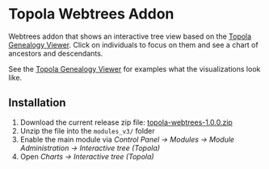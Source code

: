 # Topola  Webtrees Addon

Webtrees addon that shows an interactive tree view based on the [Topola Genealogy Viewer](https://pewu.github.io/topola-viewer). Click on individuals to focus on them and see a chart of ancestors and descendants.

See the [Topola Genealogy Viewer](https://pewu.github.io/topola-viewer) for examples what the visualizations look like.

## Installation

1. Download the current release zip file: [topola-webtrees-1.0.0.zip](https://github.com/PeWu/topola-webtrees/releases/download/1.0.0/topola-webtrees-1.0.0.zip)
2. Unzip the file into the `modules_v3/` folder
3. Enable the main module via *Control Panel -> Modules -> Module Administration -> Interactive tree (Topola)*
4. Open *Charts -> Interactive tree (Topola)*
